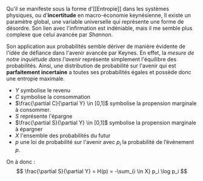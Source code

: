 Qu'il se manifeste sous la forme d'[[Entropie]] dans les systèmes physiques, ou d'**incertitude** en macro-économie keynésienne, Il existe un paramètre global, une variable universelle qui représente une forme de désordre. Son lien avec l'infirmation est indéniable, mais il me semble plus complexe que celui avancée par *Shannon*. 

Son application aux probabilités semble dériver de manière évidente de l'idée de défiance dans l'avenir avancée par Keynes. En effet, la *mesure de notre inquiétude dans l'avenir* représente simplement l'équilibre des probabilités. Ainsi, une distribution de probabilité sur l'avenir qui est **parfaitement incertaine** a toutes ses probabilités égales et possède donc une entropie maximale.

 - $Y$ symbolise le revenu
 - $C$ symbolise la consommation
 - $\frac{\partial C}{\partial Y} \in [0,1]$ symbolise la propension marginale à consommer. 
 - $S$ représente l'épargne
 - $\frac{\partial S}{\partial Y} \in [0,1]$ symbolise la propension marginale à épargner
 - $X$ l'ensemble des probabilités du futur
 - $p$ une loi de probabilité sur l'avenir avec $p_i$ la probabilité de l’événement $p$. 

On à donc : 
$$
\frac{\partial S}{\partial Y} = H(p) = -\sum_{i \in X} p_i \log p_i
$$

